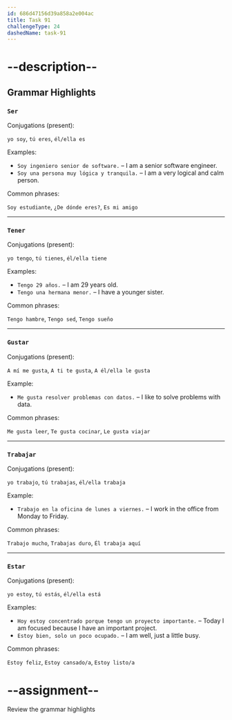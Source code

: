 ```yaml
---
id: 686d47156d39a858a2e004ac
title: Task 91
challengeType: 24
dashedName: task-91
---
```


<!-- GRAMMAR -->

# --description--

## Grammar Highlights

### `Ser`

Conjugations (present):

`yo soy`, `tú eres`, `él/ella es`

Examples:

- `Soy ingeniero senior de software.` – I am a senior software engineer.
- `Soy una persona muy lógica y tranquila.` – I am a very logical and calm person.

Common phrases:

`Soy estudiante`, `¿De dónde eres?`, `Es mi amigo`

---

### `Tener`

Conjugations (present):

`yo tengo`, `tú tienes`, `él/ella tiene`

Examples:

- `Tengo 29 años.` – I am 29 years old.
- `Tengo una hermana menor.` – I have a younger sister.

Common phrases:

`Tengo hambre`, `Tengo sed`, `Tengo sueño`

---

### `Gustar`

Conjugations (present):

`A mí me gusta`, `A ti te gusta`, `A él/ella le gusta`

Example:

- `Me gusta resolver problemas con datos.` – I like to solve problems with data.

Common phrases:

`Me gusta leer`, `Te gusta cocinar`, `Le gusta viajar`

---

### `Trabajar`

Conjugations (present):

`yo trabajo`, `tú trabajas`, `él/ella trabaja`

Example:

- `Trabajo en la oficina de lunes a viernes.` – I work in the office from Monday to Friday.

Common phrases:

`Trabajo mucho`, `Trabajas duro`, `Él trabaja aquí`

---

### `Estar`

Conjugations (present):

`yo estoy`, `tú estás`, `él/ella está`

Examples:

- `Hoy estoy concentrado porque tengo un proyecto importante.` – Today I am focused because I have an important project.
- `Estoy bien, solo un poco ocupado.` – I am well, just a little busy.

Common phrases:

`Estoy feliz`, `Estoy cansado/a`, `Estoy listo/a`

# --assignment--

Review the grammar highlights
